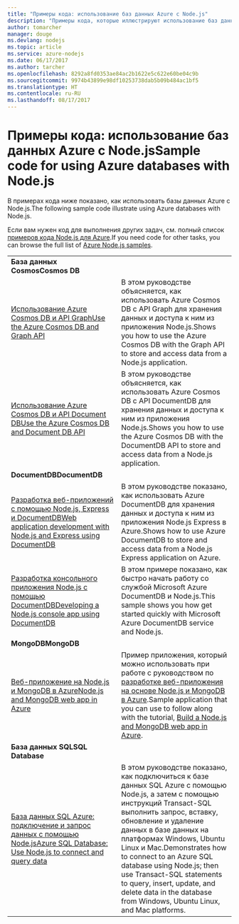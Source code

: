 ```yaml
---
title: "Примеры кода: использование баз данных Azure с Node.js"
description: "Примеры кода, которые иллюстрируют использование баз данных Azure с Node.js."
author: tomarcher
manager: douge
ms.devlang: nodejs
ms.topic: article
ms.service: azure-nodejs
ms.date: 06/17/2017
ms.author: tarcher
ms.openlocfilehash: 8292a8fd0353ae84ac2b1622e5c622e60be04c9b
ms.sourcegitcommit: 9974b43899e98df10253738dab5b09b484ac1bf5
ms.translationtype: HT
ms.contentlocale: ru-RU
ms.lasthandoff: 08/17/2017
---
```

# <a name="sample-code-for-using-azure-databases-with-nodejs"></a><span data-ttu-id="bee89-103">Примеры кода: использование баз данных Azure с Node.js</span><span class="sxs-lookup"><span data-stu-id="bee89-103">Sample code for using Azure databases with Node.js</span></span>

<span data-ttu-id="bee89-104">В примерах кода ниже показано, как использовать базы данных Azure с Node.js.</span><span class="sxs-lookup"><span data-stu-id="bee89-104">The following sample code illustrate using Azure databases with Node.js.</span></span>

<span data-ttu-id="bee89-105">Если вам нужен код для выполнения других задач, см. полный список [примеров кода Node.js для Azure](https://azure.microsoft.com/resources/samples/?term=nodejs).</span><span class="sxs-lookup"><span data-stu-id="bee89-105">If you need code for other tasks, you can browse the full list of [Azure Node.js samples](https://azure.microsoft.com/resources/samples/?term=nodejs).</span></span>

| | |
|---|---|
| <span data-ttu-id="bee89-106">**База данных Cosmos**</span><span class="sxs-lookup"><span data-stu-id="bee89-106">**Cosmos DB**</span></span> ||
| [<span data-ttu-id="bee89-107">Использование Azure Cosmos DB и API Graph</span><span class="sxs-lookup"><span data-stu-id="bee89-107">Use the Azure Cosmos DB and Graph API</span></span>](https://azure.microsoft.com/resources/samples/azure-cosmos-db-graph-nodejs-getting-started/) | <span data-ttu-id="bee89-108">В этом руководстве объясняется, как использовать Azure Cosmos DB с API Graph для хранения данных и доступа к ним из приложения Node.js.</span><span class="sxs-lookup"><span data-stu-id="bee89-108">Shows you how to use the Azure Cosmos DB with the Graph API to store and access data from a Node.js application.</span></span> |
| [<span data-ttu-id="bee89-109">Использование Azure Cosmos DB и API Document DB</span><span class="sxs-lookup"><span data-stu-id="bee89-109">Use the Azure Cosmos DB and Document DB API</span></span>](https://azure.microsoft.com/resources/samples/azure-cosmos-db-documentdb-nodejs-getting-started/) | <span data-ttu-id="bee89-110">В этом руководстве объясняется, как использовать Azure Cosmos DB с API DocumentDB для хранения данных и доступа к ним из приложения Node.js.</span><span class="sxs-lookup"><span data-stu-id="bee89-110">Shows you how to use the Azure Cosmos DB with the DocumentDB API to store and access data from a Node.js application.</span></span> |
| <span data-ttu-id="bee89-111">**DocumentDB**</span><span class="sxs-lookup"><span data-stu-id="bee89-111">**DocumentDB**</span></span> ||
| [<span data-ttu-id="bee89-112">Разработка веб-приложений с помощью Node.js, Express и DocumentDB</span><span class="sxs-lookup"><span data-stu-id="bee89-112">Web application development with Node.js and Express using DocumentDB</span></span>](https://azure.microsoft.com/resources/samples/documentdb-node-todo-app/) | <span data-ttu-id="bee89-113">В этом руководстве показано, как использовать Azure DocumentDB для хранения данных и доступа к ним из приложения Node.js Express в Azure.</span><span class="sxs-lookup"><span data-stu-id="bee89-113">Shows how to use Azure DocumentDB to store and access data from a Node.js Express application on Azure.</span></span> |
| [<span data-ttu-id="bee89-114">Разработка консольного приложения Node.js с помощью DocumentDB</span><span class="sxs-lookup"><span data-stu-id="bee89-114">Developing a Node.js console app using DocumentDB</span></span>](https://azure.microsoft.com/resources/samples/documentdb-node-getting-started/) | <span data-ttu-id="bee89-115">В этом примере показано, как быстро начать работу со службой Microsoft Azure DocumentDB и Node.js.</span><span class="sxs-lookup"><span data-stu-id="bee89-115">This sample shows you how get started quickly with Microsoft Azure DocumentDB service and Node.js.</span></span> |
| <span data-ttu-id="bee89-116">**MongoDB**</span><span class="sxs-lookup"><span data-stu-id="bee89-116">**MongoDB**</span></span> ||
| [<span data-ttu-id="bee89-117">Веб-приложение на Node.js и MongoDB в Azure</span><span class="sxs-lookup"><span data-stu-id="bee89-117">Node.js and MongoDB web app in Azure</span></span>](https://azure.microsoft.com/resources/samples/meanjs/) | <span data-ttu-id="bee89-118">Пример приложения, который можно использовать при работе с руководством по [разработке веб-приложения на основе Node.js и MongoDB в Azure](http://docs.microsoft.com/azure/app-service-web/app-service-web-tutorial-nodejs-mongodb-app?toc=/azure/node/toc.json&bc=/azure/node/toc.json).</span><span class="sxs-lookup"><span data-stu-id="bee89-118">Sample application that you can use to follow along with the tutorial, [Build a Node.js and MongoDB web app in Azure](http://docs.microsoft.com/azure/app-service-web/app-service-web-tutorial-nodejs-mongodb-app?toc=/azure/node/toc.json&bc=/azure/node/toc.json).</span></span> |
| <span data-ttu-id="bee89-119">**База данных SQL**</span><span class="sxs-lookup"><span data-stu-id="bee89-119">**SQL Database**</span></span> ||
| [<span data-ttu-id="bee89-120">База данных SQL Azure: подключение и запрос данных с помощью Node.js</span><span class="sxs-lookup"><span data-stu-id="bee89-120">Azure SQL Database: Use Node.js to connect and query data</span></span>](https://docs.microsoft.com/azure/sql-database/sql-database-connect-query-nodejs) | <span data-ttu-id="bee89-121">В этом руководстве показано, как подключиться к базе данных SQL Azure с помощью Node.js, а затем с помощью инструкций Transact-SQL выполнить запрос, вставку, обновление и удаление данных в базе данных на платформах Windows, Ubuntu Linux и Mac.</span><span class="sxs-lookup"><span data-stu-id="bee89-121">Demonstrates how to connect to an Azure SQL database using Node.js; then use Transact-SQL statements to query, insert, update, and delete data in the database from Windows, Ubuntu Linux, and Mac platforms.</span></span> |